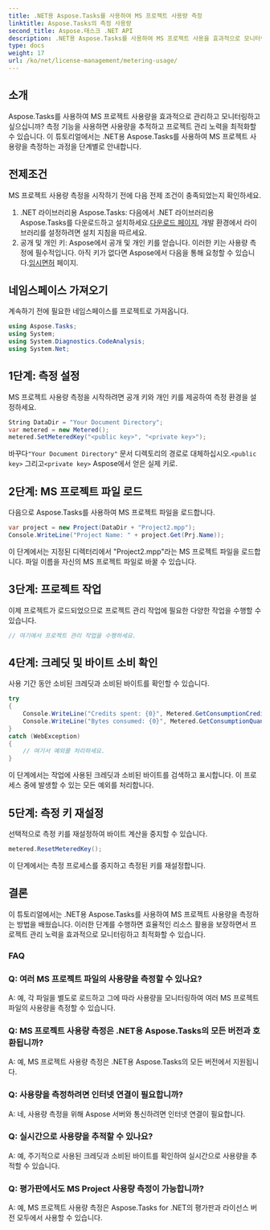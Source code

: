 ```yaml
---
title: .NET용 Aspose.Tasks를 사용하여 MS 프로젝트 사용량 측정
linktitle: Aspose.Tasks의 측정 사용량
second_title: Aspose.태스크 .NET API
description: .NET용 Aspose.Tasks를 사용하여 MS 프로젝트 사용을 효과적으로 모니터링하고 최적화하는 방법을 알아보세요. 효율적인 프로젝트 관리를 위한 단계별 가이드입니다.
type: docs
weight: 17
url: /ko/net/license-management/metering-usage/
---
```

## 소개
Aspose.Tasks를 사용하여 MS 프로젝트 사용량을 효과적으로 관리하고 모니터링하고 싶으십니까? 측정 기능을 사용하면 사용량을 추적하고 프로젝트 관리 노력을 최적화할 수 있습니다. 이 튜토리얼에서는 .NET용 Aspose.Tasks를 사용하여 MS 프로젝트 사용량을 측정하는 과정을 단계별로 안내합니다.
## 전제조건
MS 프로젝트 사용량 측정을 시작하기 전에 다음 전제 조건이 충족되었는지 확인하세요.
1.  .NET 라이브러리용 Aspose.Tasks: 다음에서 .NET 라이브러리용 Aspose.Tasks를 다운로드하고 설치하세요.[다운로드 페이지](https://releases.aspose.com/tasks/net/), 개발 환경에서 라이브러리를 설정하려면 설치 지침을 따르세요.
2.  공개 및 개인 키: Aspose에서 공개 및 개인 키를 얻습니다. 이러한 키는 사용량 측정에 필수적입니다. 아직 키가 없다면 Aspose에서 다음을 통해 요청할 수 있습니다.[임시면허](https://purchase.aspose.com/temporary-license/) 페이지.

## 네임스페이스 가져오기
계속하기 전에 필요한 네임스페이스를 프로젝트로 가져옵니다.
```csharp
using Aspose.Tasks;
using System;
using System.Diagnostics.CodeAnalysis;
using System.Net;

```
## 1단계: 측정 설정
MS 프로젝트 사용량 측정을 시작하려면 공개 키와 개인 키를 제공하여 측정 환경을 설정하세요.
```csharp
String DataDir = "Your Document Directory";
var metered = new Metered();
metered.SetMeteredKey("<public key>", "<private key>");
```
 바꾸다`"Your Document Directory"` 문서 디렉토리의 경로로 대체하십시오.`<public key>` 그리고`<private key>` Aspose에서 얻은 실제 키로.
## 2단계: MS 프로젝트 파일 로드
다음으로 Aspose.Tasks를 사용하여 MS 프로젝트 파일을 로드합니다.
```csharp
var project = new Project(DataDir + "Project2.mpp");
Console.WriteLine("Project Name: " + project.Get(Prj.Name));
```
이 단계에서는 지정된 디렉터리에서 "Project2.mpp"라는 MS 프로젝트 파일을 로드합니다. 파일 이름을 자신의 MS 프로젝트 파일로 바꿀 수 있습니다.
## 3단계: 프로젝트 작업
이제 프로젝트가 로드되었으므로 프로젝트 관리 작업에 필요한 다양한 작업을 수행할 수 있습니다.
```csharp
// 여기에서 프로젝트 관리 작업을 수행하세요.
```
## 4단계: 크레딧 및 바이트 소비 확인
사용 기간 동안 소비된 크레딧과 소비된 바이트를 확인할 수 있습니다.
```csharp
try
{
    Console.WriteLine("Credits spent: {0}", Metered.GetConsumptionCredit());
    Console.WriteLine("Bytes consumed: {0}", Metered.GetConsumptionQuantity());
}
catch (WebException)
{
    // 여기서 예외를 처리하세요.
}
```
이 단계에서는 작업에 사용된 크레딧과 소비된 바이트를 검색하고 표시합니다. 이 프로세스 중에 발생할 수 있는 모든 예외를 처리합니다.
## 5단계: 측정 키 재설정
선택적으로 측정 키를 재설정하여 바이트 계산을 중지할 수 있습니다.
```csharp
metered.ResetMeteredKey();
```
이 단계에서는 측정 프로세스를 중지하고 측정된 키를 재설정합니다.

## 결론
이 튜토리얼에서는 .NET용 Aspose.Tasks를 사용하여 MS 프로젝트 사용량을 측정하는 방법을 배웠습니다. 이러한 단계를 수행하면 효율적인 리소스 활용을 보장하면서 프로젝트 관리 노력을 효과적으로 모니터링하고 최적화할 수 있습니다.
### FAQ
### Q: 여러 MS 프로젝트 파일의 사용량을 측정할 수 있나요?
A: 예, 각 파일을 별도로 로드하고 그에 따라 사용량을 모니터링하여 여러 MS 프로젝트 파일의 사용량을 측정할 수 있습니다.
### Q: MS 프로젝트 사용량 측정은 .NET용 Aspose.Tasks의 모든 버전과 호환됩니까?
A: 예, MS 프로젝트 사용량 측정은 .NET용 Aspose.Tasks의 모든 버전에서 지원됩니다.
### Q: 사용량을 측정하려면 인터넷 연결이 필요합니까?
A: 네, 사용량 측정을 위해 Aspose 서버와 통신하려면 인터넷 연결이 필요합니다.
### Q: 실시간으로 사용량을 추적할 수 있나요?
A: 예, 주기적으로 사용된 크레딧과 소비된 바이트를 확인하여 실시간으로 사용량을 추적할 수 있습니다.
### Q: 평가판에서도 MS Project 사용량 측정이 가능합니까?
A: 예, MS 프로젝트 사용량 측정은 Aspose.Tasks for .NET의 평가판과 라이선스 버전 모두에서 사용할 수 있습니다.